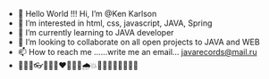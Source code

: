 - 👋 Hello World !!! Hi, I’m @Ken Karlson
- 👀 I’m interested in html, css, javascript, JAVA, Spring
- 🌱 I’m currently learning to JAVA developer
- 💞️ I’m looking to collaborate on all open projects to JAVA and WEB
- 📫 How to reach me ......write me an email... javarecords@mail.ru
- 🍐🎼💡👓🎆🏮✨❤️🐻🍯🔥🌧💥🍂🌱👋🥂🎁🎃😺😜

<!---
KenKarlson/KenKarlson is a ✨ special ✨ repository because its `README.md` (this file) appears on your GitHub profile.
You can click the Preview link to take a look at your changes.
--->
